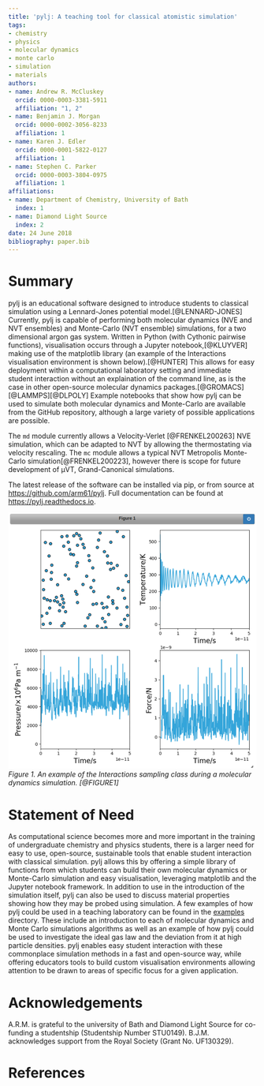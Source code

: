 ```yaml
---
title: 'pylj: A teaching tool for classical atomistic simulation'
tags:
- chemistry
- physics
- molecular dynamics
- monte carlo
- simulation
- materials
authors:
- name: Andrew R. McCluskey
  orcid: 0000-0003-3381-5911
  affiliation: "1, 2"
- name: Benjamin J. Morgan
  orcid: 0000-0002-3056-8233
  affiliation: 1
- name: Karen J. Edler
  orcid: 0000-0001-5822-0127
  affiliation: 1
- name: Stephen C. Parker
  orcid: 0000-0003-3804-0975
  affiliation: 1
affiliations:
- name: Department of Chemistry, University of Bath
  index: 1
- name: Diamond Light Source
  index: 2
date: 24 June 2018
bibliography: paper.bib
---
```


# Summary

pylj is an educational software designed to introduce students to classical simulation using a Lennard-Jones potential model.[@LENNARD-JONES] Currently, pylj is capable of performing both molecular dynamics (NVE and NVT ensembles) and Monte-Carlo (NVT ensemble) simulations, for a two dimensional argon gas system. Written in Python (with Cythonic pairwise functions), visualisation occurs through a Jupyter notebook,[@KLUYVER] making use of the matplotlib library (an example of the Interactions visualisation environment is shown below).[@HUNTER]  This allows for easy deployment within a computational laboratory setting and immediate student interaction without an explaination of the command line, as is the case in other open-source molecular dynamics packages.[@GROMACS][@LAMMPS][@DLPOLY] Example notebooks that show how pylj can be used to simulate both molecular dynamics and Monte-Carlo are available from the GitHub repository, although a large variety of possible applications are possible.

The `md` module currently allows a Velocity-Verlet [@FRENKEL200263] NVE simulation, which can be adapted to NVT by allowing the thermostating via velocity rescaling. The `mc` module allows a typical NVT Metropolis Monte-Carlo simulation[@FRENKEL200223], however there is scope for future development of μVT, Grand-Canonical simulations.

The latest release of the software can be installed via pip, or from source at https://github.com/arm61/pylj. Full documentation can be found at https://pylj.readthedocs.io.

![](fig1.png)
*Figure 1. An example of the Interactions sampling class during a molecular dynamics simulation. [@FIGURE1]*

# Statement of Need

As computational science becomes more and more important in the training of undergraduate chemistry and physics students, there is a larger need for easy to use, open-source, sustainable tools that enable student interaction with classical simulation. pylj allows this by offering a simple library of functions from which students can build their own molecular dynamics or Monte-Carlo simulation and easy visualisation, leveraging matplotlib and the Jupyter notebook framework. In addition to use in the introduction of the simulation itself, pylj can also be used to discuss material properties showing how they may be probed using simulation. A few examples of how pylj could be used in a teaching laboratory can be found in the [examples](https://github.com/arm61/pylj/tree/master/examples) directory. These include an introduction to each of molecular dynamics and Monte Carlo simulations algorithms as well as an example of how pylj could be used to investigate the ideal gas law and the deviation from it at high particle densities. pylj enables easy student interaction with these commonplace simulation methods in a fast and open-source way, while offering educators tools to build custom visualisation environments allowing attention to be drawn to areas of specific focus for a given application.

# Acknowledgements

A.R.M. is grateful to the university of Bath and Diamond
Light Source for co-funding a studentship (Studentship Number
STU0149). B.J.M. acknowledges support from the Royal Society (Grant No. UF130329).

# References
